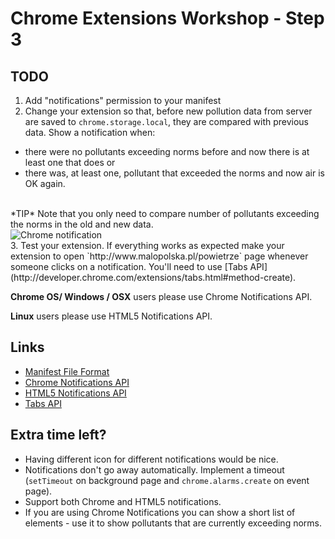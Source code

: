 # Chrome Extensions Workshop - Step 3

## TODO
1. Add "notifications" permission to your manifest
2. Change your extension so that, before new pollution data from server are saved to `chrome.storage.local`, they are compared with previous data. Show a notification when:
 - there were no pollutants exceeding norms before and now there is at least one that does or
 - there was, at least one, pollutant that exceeded the norms and now air is OK again.
<br/>
*TIP* Note that you only need to compare number of pollutants exceeding the norms in the old and new data.
<br/>
<img src='http://i.imgur.com/pxZRsoq.png' alt='Chrome notification' />
<br/>
3. Test your extension. If everything works as expected make your extension to open `http://www.malopolska.pl/powietrze` page whenever someone clicks on a notification. You'll need to use [Tabs API](http://developer.chrome.com/extensions/tabs.html#method-create).

**Chrome OS/ Windows / OSX** users please use Chrome Notifications API.

**Linux** users please use HTML5 Notifications API.

## Links
- [Manifest File Format](http://developer.chrome.com/extensions/manifest.html)
- [Chrome Notifications API](http://developer.chrome.com/extensions/notifications.html)
- [HTML5 Notifications API](https://developer.mozilla.org/en-US/docs/Web/API/notification)
- [Tabs API](http://developer.chrome.com/extensions/tabs.html)

## Extra time left?
- Having different icon for different notifications would be nice.
- Notifications don't go away automatically. Implement a timeout (`setTimeout` on background page and `chrome.alarms.create` on event page).
- Support both Chrome and HTML5 notifications.
- If you are using Chrome Notifications you can show a short list of elements - use it to show pollutants that are currently exceeding norms.
